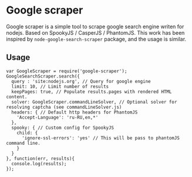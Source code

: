 # Google scraper

Google scraper is a simple tool to scrape google search engine writen for nodejs.
Based on SpookyJS / CasperJS / PhantomJS. This work has been inspired by `node-google-search-scraper` package, and the usage is similar.


## Usage

```
var GoogleScraper = require('google-scraper');
GoogleSearchScraper.search({
  query : 'site:nodejs.org', // Query for google engine
  limit: 10, // Limit number of results
  keepPages: true, // Populate results.pages with rendered HTML content.
  solver: GoogleScraper.commandLineSolver, // Optional solver for resolving captcha (see commandLineSolver.js)
  headers: { // Default http headers for PhantomJS
    'Accept-Language': 'ru-RU,en,*'
  },
  spooky: { // Custom config for SpookyJS
    child: {
      'ignore-ssl-errors': 'yes' // This will be pass to phantomJS command line.
    }
  }
}, function(err, results){
  console.log(results);
});

```
